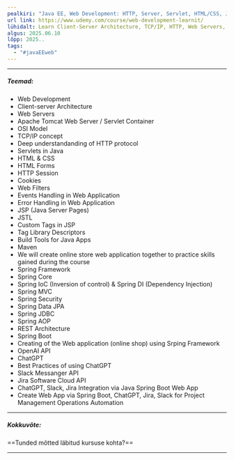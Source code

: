 ```yaml
---
pealkiri: "Java EE, Web Development: HTTP, Server, Servlet, HTML/CSS, JSP."
url link: https://www.udemy.com/course/web-development-learnit/
lühidalt: Learn Client-Server Architecture, TCP/IP, HTTP, Web Servers, Tomcat, HTML/CSS, Servlets, Web Filters, JSP, STL, Maven...
algus: 2025.06.10
lõpp: 2025..
tags:
  - "#javaEEweb"
---
```

---
##### *Teemad:*
- Web Development    
- Client-server Architecture    
- Web Servers
- Apache Tomcat Web Server / Servlet Container
- OSI Model
- TCP/IP concept
- Deep understandanding of HTTP protocol
- Servlets in Java    
- HTML & CSS    
- HTML Forms    
- HTTP Session
- Cookies    
- Web Filters    
- Events Handling in Web Application
- Error Handling in Web Application
- JSP (Java Server Pages)
- JSTL
- Custom Tags in JSP
- Tag Library Descriptors
- Build Tools for Java Apps
- Maven
- We will create online store web application together to practice skills gained during the course
- Spring Framework
- Spring Core
- Spring IoC (Inversion of control) & Spring DI (Dependency Injection)
- Spring MVC
- Spring Security
- Spring Data JPA
- Spring JDBC
- Spring AOP
- REST Architecture
- Spring Boot
- Creating of the Web application (online shop) using Srping Framework
- OpenAI API
- ChatGPT
- Best Practices of using ChatGPT
- Slack Messanger API
- Jira Software Cloud API
- ChatGPT, Slack, Jira Integration via Java Spring Boot Web App
- Create Web App via Spring Boot, ChatGPT, Jira, Slack for Project Management Operations Automation
---
##### *Kokkuvõte:*
==Tunded mõtted läbitud kursuse kohta?==

---





